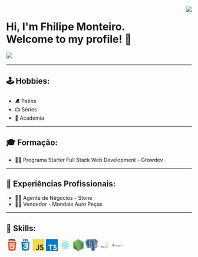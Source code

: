 <img align='right' src="https://github-readme-stats.vercel.app/api?username=fhilipemonteiro&show_icons=true&title_color=783c00&text_color=af552e&icon_color=783c00&bg_color=f8efd4&cache_seconds=2300">

<h1>Hi, I'm Fhilipe Monteiro. <br> Welcome to my profile! 👋</h1>

<img src="https://img.shields.io/static/v1?label=Overview&message=fhilipe monteiro&color=f8efd4&style=for-the-badge&logo=GitHub">

<hr/>

<h2>🕹 Hobbies:</h2>

<ul>
    <li>⛸ Patins</li>
    <li>📺 Séries</li>
    <li>💪 Academia</li>
</ul>

<hr/>

<h2>🎓 Formação:</h2>

<ul>
    <li>👨‍💻 Programa Starter Full Stack Web Development - Growdev</li>
</ul>

<hr/>

<h2>🧪 Experiências Profissionais:</h2>

<ul>
    <li>🕵️‍♂️ Agente de Négocios - Stone</li>
    <li>👨‍💼 Vendedor - Mondale Auto Peças</li>
</ul>

<hr/>

<h2>🚀 Skills:</h2>

<code><img height="32" src="https://raw.githubusercontent.com/github/explore/80688e429a7d4ef2fca1e82350fe8e3517d3494d/topics/html/html.png" alt="HTML5"/></code>
<code><img height="32" src="https://raw.githubusercontent.com/github/explore/80688e429a7d4ef2fca1e82350fe8e3517d3494d/topics/css/css.png" alt="CSS"/></code>
<code><img height="32" src="https://raw.githubusercontent.com/github/explore/80688e429a7d4ef2fca1e82350fe8e3517d3494d/topics/javascript/javascript.png" alt="Javascript"/></code>
<code><img height="32" src="https://raw.githubusercontent.com/github/explore/80688e429a7d4ef2fca1e82350fe8e3517d3494d/topics/typescript/typescript.png" alt="Typescript"/></code>
<code><img height="32" src="https://raw.githubusercontent.com/github/explore/80688e429a7d4ef2fca1e82350fe8e3517d3494d/topics/react/react.png" alt="React"/></code>
<code><img height="32" src="https://raw.githubusercontent.com/github/explore/80688e429a7d4ef2fca1e82350fe8e3517d3494d/topics/nodejs/nodejs.png" alt="Nodejs"/></code>
<code><img height="32" src="https://raw.githubusercontent.com/github/explore/80688e429a7d4ef2fca1e82350fe8e3517d3494d/topics/postgresql/postgresql.png" alt="PostegreSQL"/></code>
<code><img height="32" src="https://raw.githubusercontent.com/github/explore/80688e429a7d4ef2fca1e82350fe8e3517d3494d/topics/mysql/mysql.png" alt="MySQL"/></code>
<code><img height="32" src="https://raw.githubusercontent.com/github/explore/80688e429a7d4ef2fca1e82350fe8e3517d3494d/topics/mongodb/mongodb.png" alt="MongoDB"/></code>